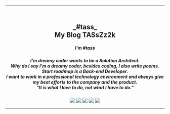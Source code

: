 ---
<h2 align="center">
  <br>
  <a>_#tass_</a>
  <br>
My Blog TASsZz2k
<br>
</h2>

<h5 align="center">I'm #tass</h5>
<h5 align="center"><i>I'm dreamy coder wants to be a Solution Architect.<br>
Why do I say I'm a dreamy coder, besides coding, I also write poems.<br>
Start roadmap is a Back-end Developer.<br> 
I want to work in a professional technology environment and always give my best efforts to the company and the product.<br>
"It is what I love to do, not what I have to do."
</i></h5>

<p align="center">
    <a alt="Java">
        <img src="https://img.shields.io/badge/Java-v1.8-orange.svg" />
    </a>
    <a alt="Spring Boot">
        <img src="https://img.shields.io/badge/Spring%20Boot-v2.4-brightgreen.svg" />
    </a>
    <a alt="Docker">
        <img src="https://img.shields.io/badge/Docker-v20.0-yellowgreen.svg" />
    </a>
    <a alt="Junit">
        <img src="https://img.shields.io/badge/Junit-v5.4-red.svg" />
    </a>    
    <a alt="Junit">
        <img src="https://img.shields.io/badge/Mockito-v1.10-red.svg" />
    </a>
</p>
<hr>
